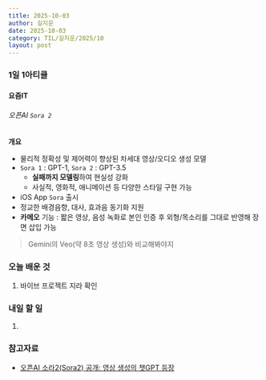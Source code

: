```yaml
---
title: 2025-10-03
author: 길지운
date: 2025-10-03
category: TIL/길지운/2025/10
layout: post
---
```


### 1일 1아티클
#### 요즘IT
###### 오픈AI `Sora 2`
**개요**
- 물리적 정확성 및 제어력이 향상된 차세대 영상/오디오 생성 모델
- `Sora 1` : GPT-1, `Sora 2` : GPT-3.5
  - **실패까지 모델링**하여 현실성 강화
  - 사실적, 영화적, 애니메이션 등 다양한 스타일 구현 가능
- iOS App `Sora` 출시
- 정교한 배경음향, 대사, 효과음 동기화 지원
- **카메오** 기능 : 짧은 영상, 음성 녹화로 본인 인증 후 외형/목소리를 그대로 반영해 장면 삽입 가능
  
> Gemini의 Veo(약 8초 영상 생성)와 비교해봐야지
  
### 오늘 배운 것
1. 바이브 프로젝트 지라 확인
  
### 내일 할 일
1. 
  
### 참고자료
- [오픈AI 소라2(Sora2) 공개: 영상 생성의 챗GPT 등장](https://yozm.wishket.com/magazine/detail/3384/)